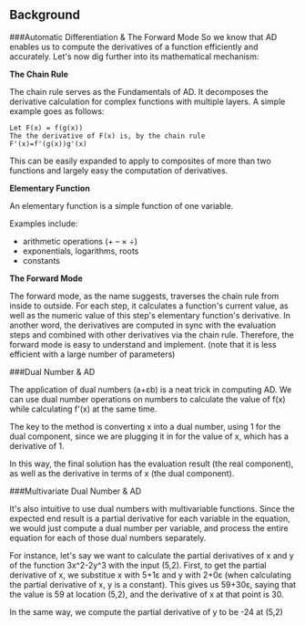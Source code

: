 ## Background

###Automatic Differentiation & The Forward Mode
So we know that AD enables us to compute the derivatives of a function efficiently and accurately. Let's now dig further into its mathematical mechanism:

**The Chain Rule**

The chain rule serves as the Fundamentals of AD. It decomposes the derivative calculation for complex functions with multiple layers. A simple example goes as follows:

```{bash}
Let F(x) = f(g(x))
The the derivative of F(x) is, by the chain rule
F'(x)=f'(g(x))g'(x)
```
This can be easily expanded to apply to composites of more than two functions and largely easy the computation of derivatives.

**Elementary Function**

An elementary function is a simple function of one variable. 

Examples include:
* arithmetic operations (+ – × ÷)
* exponentials, logarithms, roots
* constants

**The Forward Mode**

The forward mode, as the name suggests, traverses the chain rule from inside to outside. For each step, it calculates a function's current value, as well as the numeric value of this step's elementary function's derivative. In another word, the derivatives are computed in sync with the evaluation steps and combined with other derivatives via the chain rule. Therefore, the forward mode is easy to understand and implement. (note that it is less efficient with a large number of parameters)

###Dual Number & AD

The application of dual numbers (a+εb) is a neat trick in computing AD. We can use dual number operations on numbers to calculate the value of f(x) while calculating f'(x) at the same time. 

The key to the method is converting x into a dual number, using 1 for the dual component, since we are plugging it in for the value of x, which has a derivative of 1.

In this way, the final solution has the evaluation result (the real component), as well as the derivative in terms of x (the dual component).

###Multivariate Dual Number & AD

It's also intuitive to use dual numbers with multivariable functions. Since the expected end result is a partial derivative for each variable in the equation, we would just compute a dual number per variable, and process the entire equation for each of those dual numbers separately.

For instance, let's say we want to calculate the partial derivatives of x and y of the function 3x^2-2y^3 with the input (5,2). First, to get the partial derivative of x, we substitue x with 5+1ε and y with 2+0ε (when calculating the partial derivative of x, y is a constant). This gives us 59+30ε, saying that the value is 59 at location (5,2), and the derivative of x at that point is 30.

In the same way, we compute the partial derivative of y to be -24 at (5,2)
```